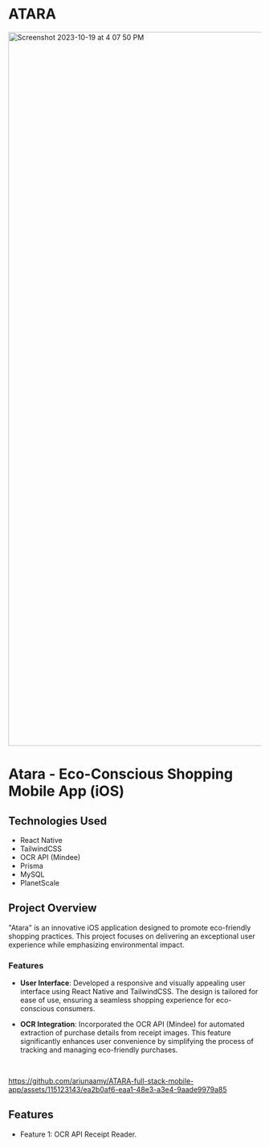 # ATARA
<!-- 
## Table of Contents
- [Introduction](#introduction)
- [Features](#features)
- [Installation](#installation)
- [Usage](#usage)
- [Screenshots](#screenshots)
- [Contributing](#contributing)
- [License](#license) -->

<img width="1420" alt="Screenshot 2023-10-19 at 4 07 50 PM" src="https://github.com/ariunaamy/ATARA/assets/115123143/385c8c94-9209-45d1-b15c-19af09ddd568">

# Atara - Eco-Conscious Shopping Mobile App (iOS)

## Technologies Used
- React Native
- TailwindCSS
- OCR API (Mindee)
- Prisma
- MySQL
- PlanetScale

## Project Overview

"Atara" is an innovative iOS application designed to promote eco-friendly shopping practices. This project focuses on delivering an exceptional user experience while emphasizing environmental impact.

### Features

- **User Interface**: Developed a responsive and visually appealing user interface using React Native and TailwindCSS. The design is tailored for ease of use, ensuring a seamless shopping experience for eco-conscious consumers.

- **OCR Integration**: Incorporated the OCR API (Mindee) for automated extraction of purchase details from receipt images. This feature significantly enhances user convenience by simplifying the process of tracking and managing eco-friendly purchases.

<br>


https://github.com/ariunaamy/ATARA-full-stack-mobile-app/assets/115123143/ea2b0af6-eaa1-48e3-a3e4-9aade9979a85






## Features

- Feature 1: OCR API Receipt Reader.
<!-- - Feature 2: Explain the second major feature.
- Feature 3: Highlight any additional features that make your app stand out. -->


<!-- ## Screenshots

![Screenshot 1](screenshots/screenshot1.png)
Caption for Screenshot 1.

![Screenshot 2](screenshots/screenshot2.png)
Caption for Screenshot 2.

## Contributing

We welcome contributions from the community. If you'd like to contribute to the development of the app, please follow these steps:

1. Fork the repository.
2. Create a new branch for your feature or bug fix.
3. Make your changes.
4. Submit a pull request.

## License -->
